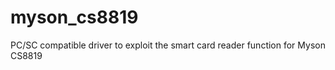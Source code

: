myson_cs8819
============

PC/SC compatible driver to exploit the smart card reader function for Myson CS8819
